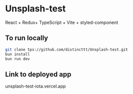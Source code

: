 # Unsplash-test

React + Redux+ TypeScript + Vite + styled-component

## To run locally

```bash
git clone tps://github.com/distincttt/Unsplash-test.git
bun install
bun run dev
```

## Link to deployed app

unsplash-test-iota.vercel.app
